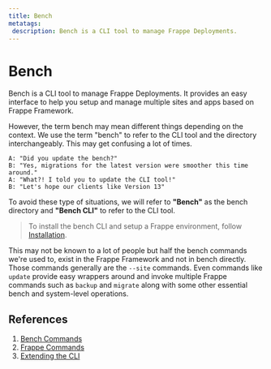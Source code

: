 ```yaml
---
title: Bench
metatags:
 description: Bench is a CLI tool to manage Frappe Deployments.
---
```


# Bench

Bench is a CLI tool to manage Frappe Deployments. It provides an easy interface
to help you setup and manage multiple sites and apps based on Frappe Framework.

However, the term bench may mean different things depending on the context. We
use the term "bench" to refer to the CLI tool and the directory interchangeably.
This may get confusing a lot of times.

    A: "Did you update the bench?"
    B: "Yes, migrations for the latest version were smoother this time around."
    A: "What?! I told you to update the CLI tool!"
    B: "Let's hope our clients like Version 13"

To avoid these type of situations, we will refer to **"Bench"** as the bench
directory and **"Bench CLI"** to refer to the CLI tool.

> To install the bench CLI and setup a Frappe environment, follow
> [Installation](/docs/user/en/installation).


This may not be known to a lot of people but half the bench commands we're used
to, exist in the Frappe Framework and not in bench directly. Those commands
generally are the `--site` commands. Even commands like `update` provide easy
wrappers around and invoke multiple Frappe commands such as `backup` and
`migrate` along with some other essential bench and system-level operations.

## References

1. [Bench Commands](/docs/user/en/bench/bench-commands)
1. [Frappe Commands](/docs/user/en/bench/frappe-commands)
1. [Extending the CLI](/docs/user/en/bench/extending-the-cli)

